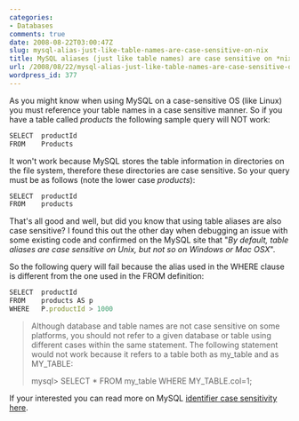```yaml
---
categories:
- Databases
comments: true
date: 2008-08-22T03:00:47Z
slug: mysql-alias-just-like-table-names-are-case-sensitive-on-nix
title: MySQL aliases (just like table names) are case sensitive on *nix
url: /2008/08/22/mysql-alias-just-like-table-names-are-case-sensitive-on-nix/
wordpress_id: 377
---
```


As you might know when using MySQL on a case-sensitive OS (like Linux) you must reference your table names in a case sensitive manner. So if you have a table called _products_ the following sample query will NOT work:

``` javascript
SELECT	productId
FROM	Products
```

It won't work because MySQL stores the table information in directories on the file system, therefore these directories are case sensitive. So your query must be as follows (note the lower case _products_):

``` javascript
SELECT	productId
FROM	products
```

That's all good and well, but did you know that using table aliases are also case sensitive? I found this out the other day when debugging an issue with some existing code and confirmed on the MySQL site that "_By default, table aliases are case sensitive on Unix, but not so on Windows or Mac OSX_". 

So the following query will fail because the alias used in the WHERE clause is different from the one used in the FROM definition:

``` javascript
SELECT	productId
FROM	products AS p
WHERE	P.productId > 1000
```

> Although database and table names are not case sensitive on some platforms, you should not refer to a given database or table using different cases within the same statement. The following statement would not work because it refers to a table both as my_table and as MY_TABLE:
>
> mysql> SELECT * FROM my_table WHERE MY_TABLE.col=1;

If your interested you can read more on MySQL [identifier case sensitivity here](http://dev.mysql.com/doc/refman/5.0/en/identifier-case-sensitivity.html).

